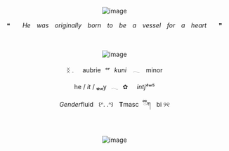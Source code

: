<div align="center">

![image](https://github.com/user-attachments/assets/16447e7e-6c58-42d0-807b-9ec7d8f8ab66)

❝　　*He　was　originally　born　to　be　a　vessel　for　a　heart*　　❞

<div align="center">　

<div align="center">

![image](https://github.com/user-attachments/assets/9935d45a-5fe2-41ec-b31d-bafa1a20c590)

<div align="center"> 

  ᛝ 𓈒⠀⠀aubrie⠀ᵒʳ⠀*kuni*⠀ 𓂃 ⠀minor
<div align="center">
  
he / *it* / **ₜₕ**ₑy⠀𓂃⠀✿⠀⠀*intj*⁴ʷ⁵
<div align="center"> 
  
  *Gender*fluid      ꒰ᐢ. .ᐢ꒱      **T**masc⠀ྀིཀ      bi ୨୧

<div align="center">　
<div align="center">

![image](https://github.com/user-attachments/assets/3063b7a7-bbf7-4edc-a248-b6e0caeb568b)



